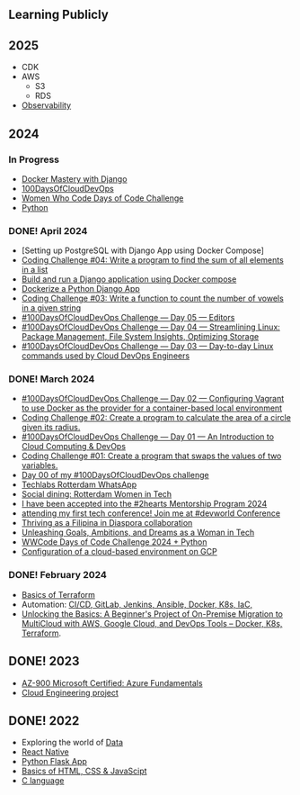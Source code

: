 ## Learning Publicly

## 2025

- CDK
- AWS
  - S3
  - RDS
- [Observability](https://learn.datadoghq.com/certificates/9kfbkhnxn2)


## 2024 

### In Progress

- [Docker Mastery with Django](https://www.youtube.com/playlist?list=PLOLrQ9Pn6cazCfL7v4CdaykNoWMQymM_C)
- [100DaysOfCloudDevOps](https://github.com/agcdtmr/100DaysOfCloudDevOps)
- [Women Who Code Days of Code Challenge](https://github.com/agcdtmr/wwcode-days-of-code-challenge-2024)
- [Python](https://github.com/agcdtmr/learning-python)

### DONE! April 2024

- [Setting up PostgreSQL with Django App using Docker Compose]
- [Coding Challenge #04: Write a program to find the sum of all elements in a list](https://anj.hashnode.dev/coding-challenge-04-write-a-program-to-find-the-sum-of-all-elements-in-a-list)
- [Build and run a Django application using Docker compose](https://www.linkedin.com/posts/anjcalleja_build-and-run-a-django-application-using-activity-7186377917281521664-Yb_S?utm_source=share&utm_medium=member_desktop)
- [Dockerize a Python Django App](https://www.linkedin.com/posts/anjcalleja_dockerize-a-python-django-app-activity-7186025233554776065-r_Rl?utm_source=share&utm_medium=member_desktop)
- [Coding Challenge #03: Write a function to count the number of vowels in a given string](https://anj.hashnode.dev/coding-challenge-03-write-a-function-to-count-the-number-of-vowels-in-a-given-string)
- [#100DaysOfCloudDevOps Challenge — Day 05 — Editors](https://www.linkedin.com/posts/anjcalleja_newsletter-anj-in-tech-activity-7184128072701386752-wdg6?utm_source=share&utm_medium=member_desktop)
- [#100DaysOfCloudDevOps Challenge — Day 04 — Streamlining Linux: Package Management, File System Insights, Optimizing Storage](https://www.linkedin.com/posts/anjcalleja_100daysofclouddevops-challenge-day-04-activity-7181633098055340032-s09W?utm_source=share&utm_medium=member_desktop)
- [#100DaysOfCloudDevOps Challenge — Day 03 — Day-to-day Linux commands used by Cloud DevOps Engineers](https://www.linkedin.com/posts/anjcalleja_100daysofclouddevops-challenge-day-03-activity-7180935345360797696-iir0?utm_source=share&utm_medium=member_desktop)

### DONE! March 2024

- [#100DaysOfCloudDevOps Challenge — Day 02 — Configuring Vagrant to use Docker as the provider for a container-based local environment](https://www.linkedin.com/posts/anjcalleja_100daysofclouddevops-challenge-day-02-activity-7177990114239770624-UW0a?utm_source=share&utm_medium=member_desktop)
- [Coding Challenge #02: Create a program to calculate the area of a circle given its radius.](https://anj.hashnode.dev/coding-challenge-02-create-a-program-to-calculate-the-area-of-a-circle-given-its-radius)
- [#100DaysOfCloudDevOps Challenge — Day 01 — An Introduction to Cloud Computing & DevOps](https://www.linkedin.com/posts/anjcalleja_100daysofclouddevops-challenge-day-01-activity-7175857784616321024-y7jJ?utm_source=share&utm_medium=member_desktop)
- [Coding Challenge #01: Create a program that swaps the values of two variables.](https://anj.hashnode.dev/coding-challenge-01-create-a-program-that-swaps-the-values-of-two-variables)
- [Day 00 of my #100DaysOfCloudDevOps challenge](https://www.linkedin.com/posts/anjcalleja_100daysofclouddevops-challenge-day-00-activity-7175493193436688384-Ok2n?utm_source=share&utm_medium=member_desktop)
- [Techlabs Rotterdam WhatsApp](https://www.linkedin.com/posts/anjcalleja_staying-closer-to-our-community-of-digital-activity-7172968714953285633-scWs?utm_source=share&utm_medium=member_desktop)
- [Social dining: Rotterdam Women in Tech](https://www.linkedin.com/posts/anjcalleja_social-dining-rotterdam-women-in-tech-di-activity-7172967691903844353-R-9V?utm_source=share&utm_medium=member_desktop)
- [I have been accepted into the #2hearts Mentorship Program 2024](https://www.linkedin.com/posts/anjcalleja_2hearts-europe-2heartsmentorshipprogram-activity-7170790935142846464-bLzl?utm_source=share&utm_medium=member_desktop)
- [attending my first tech conference! Join me at #devworld Conference](https://www.linkedin.com/posts/anjcalleja_devworld-conference-activity-7168186084223348737-lq4M?utm_source=share&utm_medium=member_desktop)
- [Thriving as a Filipina in Diaspora collaboration](https://www.linkedin.com/posts/anjcalleja_yugto-linktree-activity-7163505937092186112-y8iJ?utm_source=share&utm_medium=member_desktop)
- [Unleashing Goals, Ambitions, and Dreams as a Woman in Tech](https://www.linkedin.com/posts/anjcalleja_womensupportingwomen-womenintech-techempowerment-activity-7160954169057562624-KN4A?utm_source=share&utm_medium=member_desktop)
- [WWCode Days of Code Challenge 2024 + Python](https://www.linkedin.com/posts/anjcalleja_github-agcdtmrwwcode-days-of-code-challenge-activity-7161348732716765185-Zo5V?utm_source=share&utm_medium=member_desktop)
- [Configuration of a cloud-based environment on GCP](https://www.linkedin.com/posts/anjcalleja_techproject-gcp-cloud-activity-7163127536321826816-jdzi?utm_source=share&utm_medium=member_desktop)



### DONE! February 2024

- [Basics of Terraform](https://github.com/agcdtmr/learning-terraform)
- Automation: [CI/CD, GitLab, Jenkins, Ansible, Docker, K8s, IaC, ](https://github.com/agcdtmr/automation)
- [Unlocking the Basics: A Beginner's Project of On-Premise Migration to MultiCloud with AWS, Google Cloud, and DevOps Tools – Docker, K8s, Terraform](https://www.linkedin.com/posts/anjcalleja_unlocking-the-basics-a-beginners-project-activity-7160662363644289025-MTLh?utm_source=share&utm_medium=member_desktop).



## DONE! 2023

- [AZ-900 Microsoft Certified: Azure Fundamentals](https://www.credly.com/badges/680b15cd-91ad-4f45-97b1-a9b4809d57b8/linked_in_profile)
- [Cloud Engineering project](https://github.com/techgrounds/techgrounds-anj-dtmr)

## DONE! 2022

- Exploring the world of [Data](https://github.com/agcdtmr/data?tab=readme-ov-file)
- [React Native](https://github.com/agcdtmr/christmas-travel)
- [Python Flask App](https://github.com/agcdtmr/cfg_group_project)
- [Basics of HTML, CSS & JavaScipt](https://github.com/agcdtmr/100hr-project-others)
- [C language](https://github.com/agcdtmr/exploring-c)
